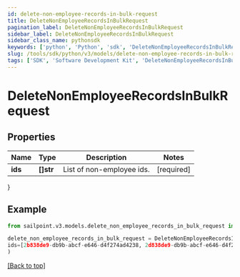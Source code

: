 ```yaml
---
id: delete-non-employee-records-in-bulk-request
title: DeleteNonEmployeeRecordsInBulkRequest
pagination_label: DeleteNonEmployeeRecordsInBulkRequest
sidebar_label: DeleteNonEmployeeRecordsInBulkRequest
sidebar_class_name: pythonsdk
keywords: ['python', 'Python', 'sdk', 'DeleteNonEmployeeRecordsInBulkRequest', 'DeleteNonEmployeeRecordsInBulkRequest'] 
slug: /tools/sdk/python/v3/models/delete-non-employee-records-in-bulk-request
tags: ['SDK', 'Software Development Kit', 'DeleteNonEmployeeRecordsInBulkRequest', 'DeleteNonEmployeeRecordsInBulkRequest']
---
```


# DeleteNonEmployeeRecordsInBulkRequest


## Properties

Name | Type | Description | Notes
------------ | ------------- | ------------- | -------------
**ids** | **[]str** | List of non-employee ids. | [required]
}

## Example

```python
from sailpoint.v3.models.delete_non_employee_records_in_bulk_request import DeleteNonEmployeeRecordsInBulkRequest

delete_non_employee_records_in_bulk_request = DeleteNonEmployeeRecordsInBulkRequest(
ids=[2b838de9-db9b-abcf-e646-d4f274ad4238, 2d838de9-db9b-abcf-e646-d4f274ad4238]
)

```
[[Back to top]](#) 

